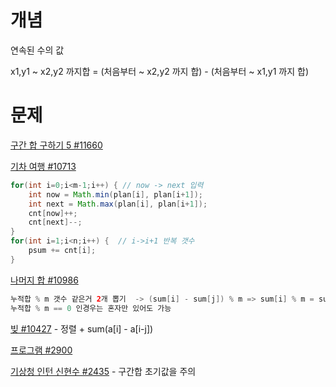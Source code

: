 # 개념

연속된 수의 값 

x1,y1 ~ x2,y2 까지합 = (처음부터 ~ x2,y2 까지 합) - (처음부터 ~ x1,y1 까지 합)



# 문제

[구간 합 구하기 5 #11660](https://www.acmicpc.net/problem/11660)

[기차 여행 #10713](https://www.acmicpc.net/problem/10713) 

```java
for(int i=0;i<m-1;i++) { // now -> next 입력	
    int now = Math.min(plan[i], plan[i+1]);
    int next = Math.max(plan[i], plan[i+1]);
    cnt[now]++;	
    cnt[next]--;
}
for(int i=1;i<n;i++) {	// i->i+1 반복 갯수
    psum += cnt[i];
}
```

[나머지 합 #10986](https://www.acmicpc.net/problem/10986)

```java
누적합 % m 갯수 같은거 2개 뽑기  -> (sum[i] - sum[j]) % m => sum[i] % m = sum[j] % m 을 이용
누적합 % m == 0 인경우는 혼자만 있어도 가능
```

[빚 #10427](https://www.acmicpc.net/problem/10427) - 정렬 + sum(a[i] - a[i-j])

[프로그램 #2900](https://www.acmicpc.net/problem/2900)

[기상청 인턴 신현수 #2435](https://www.acmicpc.net/problem/2435) - 구간합 초기값을 주의

